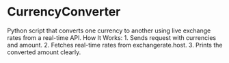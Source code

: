 # CurrencyConverter
Python script that converts one currency to another using live exchange rates from a real-time API. How It Works:  1. Sends request with currencies and amount.   2. Fetches real-time rates from exchangerate.host.  3. Prints the converted amount clearly.
